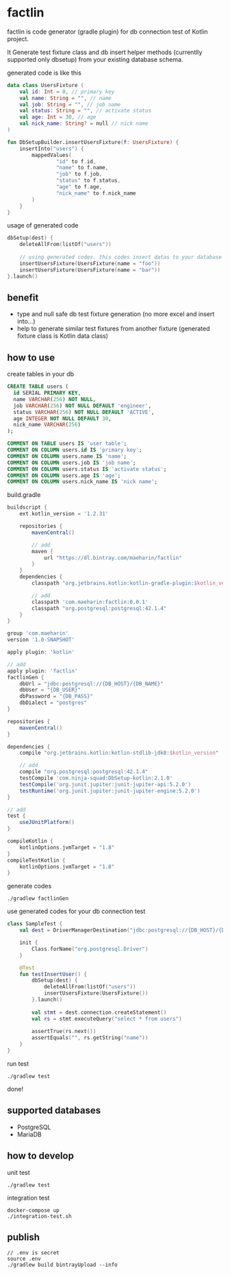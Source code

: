 # factlin

factlin is code generator (gradle plugin) for db connection test of Kotlin project.

It Generate test fixture class and db insert helper methods (currentlly supported only dbsetup) from your existing database schema.

generated code is like this

```kotlin
data class UsersFixture (
    val id: Int = 0, // primary key
    val name: String = "", // name
    val job: String = "", // job name
    val status: String = "", // activate status
    val age: Int = 30, // age
    val nick_name: String? = null // nick name
)

fun DbSetupBuilder.insertUsersFixture(f: UsersFixture) {
    insertInto("users") {
        mappedValues(
                "id" to f.id,
                "name" to f.name,
                "job" to f.job,
                "status" to f.status,
                "age" to f.age,
                "nick_name" to f.nick_name
        )
    }
}
```

usage of generated code

```kotlin
dbSetup(dest) {
    deleteAllFrom(listOf("users")) 
    
    // using generated codes. this codes insert datas to your database
    insertUsersFixture(UsersFixture(name = "foo"))
    insertUsersFixture(UsersFixture(name = "bar"))
}.launch()
```

## benefit

- type and null safe db test fixture generation (no more excel and insert into...)
- help to generate similar test fixtures from another fixture (generated fixture class is Kotlin data class)

## how to use

create tables in your db

```sql
CREATE TABLE users (
  id SERIAL PRIMARY KEY,
  name VARCHAR(256) NOT NULL,
  job VARCHAR(256) NOT NULL DEFAULT 'engineer',
  status VARCHAR(256) NOT NULL DEFAULT 'ACTIVE',
  age INTEGER NOT NULL DEFAULT 30,
  nick_name VARCHAR(256)
);

COMMENT ON TABLE users IS 'user table';
COMMENT ON COLUMN users.id IS 'primary key';
COMMENT ON COLUMN users.name IS 'name';
COMMENT ON COLUMN users.job IS 'job name';
COMMENT ON COLUMN users.status IS 'activate status';
COMMENT ON COLUMN users.age IS 'age';
COMMENT ON COLUMN users.nick_name IS 'nick name';
```

build.gradle

```gradle
buildscript {
    ext.kotlin_version = '1.2.31'

    repositories {
        mavenCentral()

        // add
        maven {
            url "https://dl.bintray.com/maeharin/factlin"
        }
    }
    dependencies {
        classpath "org.jetbrains.kotlin:kotlin-gradle-plugin:$kotlin_version"

        // add
        classpath 'com.maeharin:factlin:0.0.1'
        classpath "org.postgresql:postgresql:42.1.4"
    }
}

group 'com.maeharin'
version '1.0-SNAPSHOT'

apply plugin: 'kotlin'

// add
apply plugin: 'factlin'
factlinGen {
    dbUrl = "jdbc:postgresql://{DB_HOST}/{DB_NAME}"
    dbUser = "{DB_USER}"
    dbPassword = "{DB_PASS}"
    dbDialect = "postgres"
}

repositories {
    mavenCentral()
}

dependencies {
    compile "org.jetbrains.kotlin:kotlin-stdlib-jdk8:$kotlin_version"

    // add
    compile "org.postgresql:postgresql:42.1.4"
    testCompile 'com.ninja-squad:DbSetup-kotlin:2.1.0'
    testCompile('org.junit.jupiter:junit-jupiter-api:5.2.0')
    testRuntime('org.junit.jupiter:junit-jupiter-engine:5.2.0')
}

// add
test {
    useJUnitPlatform()
}

compileKotlin {
    kotlinOptions.jvmTarget = "1.8"
}
compileTestKotlin {
    kotlinOptions.jvmTarget = "1.8"
}
```

generate codes

```
./gradlew factlinGen
```

use generated codes for your db connection test

```kotlin
class SampleTest {
    val dest = DriverManagerDestination("jdbc:postgresql://{DB_HOST}/{DB_NAME}", "DB_USER", "DB_PASS")

    init {
        Class.forName("org.postgresql.Driver")
    }

    @Test
    fun testInsertUser() {
        dbSetup(dest) {
            deleteAllFrom(listOf("users"))
            insertUsersFixture(UsersFixture())
        }.launch()
        
        val stmt = dest.connection.createStatement()
        val rs = stmt.executeQuery("select * from users")
        
        assertTrue(rs.next())
        assertEquals("", rs.getString("name"))
    }
}
```

run test

```
./gradlew test
```

done!

## supported databases

- PostgreSQL
- MariaDB

## how to develop

unit test

```
./gradlew test
```

integration test

```
docker-compose up
./integration-test.sh
```

## publish

```
// .env is secret
source .env
./gradlew build bintrayUpload --info
```
